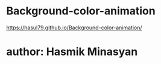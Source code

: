 # Background-color-animation

 https://hasul79.github.io/Background-color-animation/
 
 # author: Hasmik Minasyan
